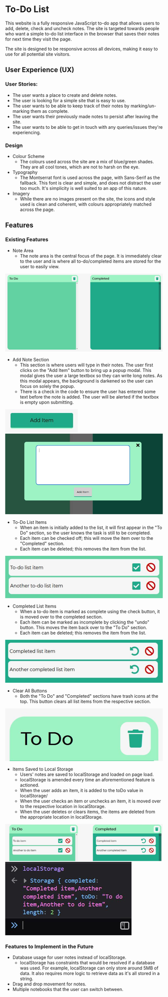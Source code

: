 # To-Do List

This website is a fully responsive JavaScript to-do app that allows users to add, delete, check and uncheck notes. The site is targeted towards people who want a simple to-do list interface in the browser that saves their notes for next time they visit the page.

The site is designed to be responsive across all devices, making it easy to use for all potential site visitors.

## User Experience (UX)

### User Stories:

-   The user wants a place to create and delete notes.
-   The user is looking for a simple site that is easy to use.
-   The user wants to be able to keep track of their notes by marking/un-marking them as complete.
-   The user wants their previously made notes to persist after leaving the site.
-   The user wants to be able to get in touch with any queries/issues they're experiencing.

### Design

-   Colour Scheme
    -   The colours used across the site are a mix of blue/green shades. They are all cool tones, which are not to harsh on the eye.
-   Typography
    -   The Montserrat font is used across the page, with Sans-Serif as the fallback. This font is clear and simple, and does not distract the user too much. It's simplicity is well suited to an app of this nature.
-   Imagery
    -   While there are no images present on the site, the icons and style used is clean and coherent, with colours appropriately matched across the page.

## Features

### Existing Features

-   Note Area
    -   The note area is the central focus of the page. It is immediately clear to the user and is where all to-do/completed items are stored for the user to easily view.

![Note Area](readme/images/note-area.JPG)

-   Add Note Section
    -   This section is where users will type in their notes. The user first clicks on the "Add Item" button to bring up a popup modal. This modal gives the user a large textbox so they can write long notes. As this modal appears, the background is darkened so the user can focus on solely the popup.
    -   There is a check in the code to ensure the user has entered some text before the note is added. The user will be alerted if the textbox is empty upon submitting.

![Add Item 1](readme/images/add-item-1.JPG)
![Add Item 2](readme/images/add-item-2.JPG)

-   To-Do List Items
    -   When an item is initially added to the list, it will first appear in the "To Do" section, so the user knows the task is still to be completed.
    -   Each item can be checked off; this will move the item over to the "Completed" section.
    -   Each item can be deleted; this removes the item from the list.

![To Do Item](readme/images/to-do-item.JPG)

-   Completed List Items
    -   When a to-do item is marked as complete using the check button, it is moved over to the completed section.
    -   Each item can be marked as incomplete by clicking the "undo" button. This moves the item back over to the "To Do" section.
    -   Each item can be deleted; this removes the item from the list.

![Completed Item](readme/images/completed-item.JPG)

-   Clear All Buttons
    -   Both the "To Do" and "Completed" sections have trash icons at the top. This button clears all list items from the respective section.

![Clear Icon](readme/images/clear-icon.JPG)

-   Items Saved to Local Storage
    -   Users' notes are saved to localStorage and loaded on page load.
    -   localStorage is amended every time an aforementioned feature is actioned.
    -   When the user adds an item, it is added to the toDo value in localStorage/
    -   When the user checks an item or unchecks an item, it is moved over to the respective location in localStorage.
    -   When the user deletes or clears items, the items are deleted from the appropriate location in localStorage.

![localStorage notes](readme/images/local-storage-notes.JPG)
![localStorage object](readme/images/local-storage.JPG)

### Features to Implement in the Future

-   Database usage for user notes instead of localStorage.
    -   localStorage has constraints that would be resolved if a database was used. For example, localStorage can only store around 5MB of data. It also requires more logic to retrieve data as it's all stored in a string.
-   Drag and drop movement for notes.
-   Multiple notebooks that the user can switch between.
